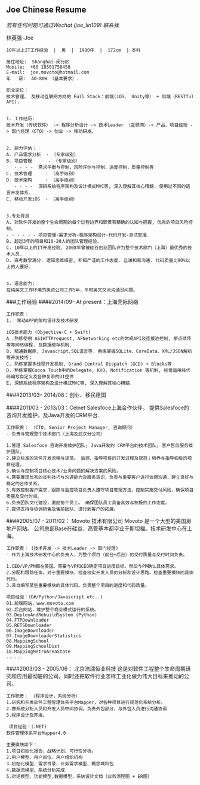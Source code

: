 ## Joe Chinese Resume

*若有任何问题可通过Wechat (joe_lin109) 联系我*

林英强-Joe 
```
10年以上IT工作经验  |  男  |  1980年  |  172cm  | 本科

居住地址:  Shanghai-闵行区
Mobile:  +86 18501758458
E-mail:  joe.movoto@hotmail.com
年   薪:  40-80W （基本要求）.

职业定位：
技术管理， 及移动互联网方向的 Full Stack：前端(iOS、 Unity等） + 后端（RESTful API).


1. 工作经历:
技术开发（传统软件） -> 程序分析设计 -> 技术Leader （互联网）-> 产品、项目经理 -> 部门经理（CTO）-> 创业 -> 移动研发。


2. 能力评估：
A. 产品需求分析  - （专家级别）
B. 项目管理      - （专家级别）
   - - - -  需求平衡与控制，风险评估与控制，进度控制，质量控制等
C. 技术管理     - （高手级别）
D. 技术架构     - （高手级别）
   - - - -  深研系统程序架构及设计模式MVC等, 深入理解其核心精髓. 使用过不同的语言开发体系. 
E. 移动开发iOS  - （高手级别）


3.专业背景 
A. 对软件开发的整个生命周期的每个过程边界和职责有精确的认知与把握, 优秀的项目风险控制。 
- - - - - - 项目管理-需求分析-程序架构设计-代码开发-测试管理. 
B. 超过3年的项目和10-20人的团队管理经验。 
C. 10年以上的IT开发经验, 2008年曾被硅谷创业团队评为整个技术部门（上海）最优秀的技术人员. 
D. 高考数学满分. 逻辑思维缜密, 积极严谨的工作态度. 且谦和易沟通. 代码质量比90%以上的人要好. 


4. 语言能力: 
在纯英文工作环境的美资公司工作5年，平时英文交流沟通没问题。 
```


    
###工作经验
####2014/09– At present：上海壳际网络  

``` 
工作职责：
1.  移动APP的架构设计及技术研发 

iOS技术能力 (Objective-C + Swift) 
A .熟练使用 ASIHTTPrequest, AFNetworking etc的常规API及连接池控制, 断点续传等等网络编程. 及数据缓存机制. 
B. 精通数据库, Javascript,SQL语言等. 熟练掌握SQLite、CoreData、XML/JSON解析等开发技巧； 
C. 熟练掌握多线程开发机制, Grand Central Dispatch (GCD) + Blocks等 
D. 熟练掌握Cocoa Touch中的Delegate, KVO, Notification 等机制, 经常运用纯代码编写自定义及各种复杂的UI控件 
E. 深研系统程序架构及设计模式MVC等, 深入理解其核心精髓.  
```

    
####2013/03– 2014/08：创业、移民德国
    
    
####2011/03 - 2013/03：Celnet
Salesfoce上海合作伙伴。 提供Salesfoce的咨询开发维护，及Java开发的CRM平台.
    
```
工作职责： （CTO, Senior Project Manager, 咨询顾问）
- 负责与管理整个技术部门（上海及武汉分公司）

1.管理 Salesfoce 咨询开发维护团队; Java开发的 CRM平台的技术团队; 客户售后服务维护团队。 
2.建立标准的软件开发流程与规范。 监控、指导项目的开发过程及规范；培养与指导初级的项目经理。 
3.确认与控制项目核心技术/业务问题的解决方案的风险。 
4.需要展现优秀的谈判技巧与沟通能力及服务意识，负责与重要客户进行协调沟通，建立良好与稳定的合作关系。 
5.有效控制客户需求，跟踪与监控项目负责人遵守项目管理方法，控制实施交付风险，确保项目质量及交付时间。 
6.负责团队文化建设，激励每个员工。 确保团队员工具备高效与积极的工作态度。 
7.提供支持与协调销售及售前团队，进行新客户的拓展。
```

####2005/07 - 2011/02： Movoto 技术有限公司 
Movoto 是一个大型的美国房地产网站。 公司总部Base在硅谷，高管基本都毕业于斯坦福。技术研发中心在上海。 
```
工作职责： (技术开发 -> 技术Leader -> 部门经理)
- 作为上海技术研发中心的负责人，为整个项目（前台+后台）的交付质量与交付时间负责。

1.CEO/VP/PM都在美国。需要与VP和CEO确定项目进度目标，然后与PM确认具体需求。 
2.分配和跟踪任务。对于重要模块，检查核实开发人员的分析和设计思路。检查重要模块的具体代码。 
3.亲自编写某些重要模块的具体代码。负责整个项目的进度和代码质量。 
 
项目经验：（C#/Python/Javascript etc..)
01.前端网站，www.movoto.com 
02.后台网站，维护整个商业模式运行的系统。 
03.DeployAndRebuildSystem (Python) 
04.FTPDownloader 
05.RETSDownloader 
06.ImageDownloader 
07.ImageDownloaderStatistics 
08.MappingSchool 
09.MappingSchoolDist 
10.MappingMetroAreaState 
......
```

####2003/03 - 2005/06： 北京浩瑞恒业科技 
这是对软件工程整个生命周期研究和应用最彻底的公司。同时还把软件行业怎样工业化做为伟大目标来推动的公司。 
```
工作职责： （程序设计，系统分析）
1.研究和开发软件工程管理体系平台Mapper，对各种项目进行规范化系统分析。
2.做系统分析人员和开发人员中间协调。负责外包部分，与外包人员进行沟通协调 
3.程序设计及开发。
 
 项目经验：（.NET) 
软件管理体系平台Mapper4.0 

主要模块如下： 
1.项目初始化报告，战略计划、可行性分析。 
2.用户模型、用户岗位、用户组织机构 
3.初始化模型、需求目录、业务需求模型、概念域和包 
4.数据流模型、系统分析完成 
5.对话模型、功能模型,数据模型，系统设计文档（业务流程图 + ER图）
```

